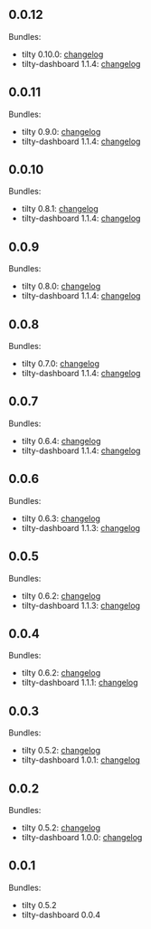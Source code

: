 ## 0.0.12

Bundles:

 * tilty 0.10.0: [changelog](https://github.com/myoung34/tilty/blob/master/CHANGELOG)
 * tilty-dashboard 1.1.4: [changelog](https://github.com/myoung34/tilty-dashboard/blob/master/CHANGELOG)

## 0.0.11

Bundles:

 * tilty 0.9.0: [changelog](https://github.com/myoung34/tilty/blob/master/CHANGELOG)
 * tilty-dashboard 1.1.4: [changelog](https://github.com/myoung34/tilty-dashboard/blob/master/CHANGELOG)

## 0.0.10

Bundles:

 * tilty 0.8.1: [changelog](https://github.com/myoung34/tilty/blob/master/CHANGELOG)
 * tilty-dashboard 1.1.4: [changelog](https://github.com/myoung34/tilty-dashboard/blob/master/CHANGELOG)

## 0.0.9

Bundles:

 * tilty 0.8.0: [changelog](https://github.com/myoung34/tilty/blob/master/CHANGELOG)
 * tilty-dashboard 1.1.4: [changelog](https://github.com/myoung34/tilty-dashboard/blob/master/CHANGELOG)

## 0.0.8

Bundles:

 * tilty 0.7.0: [changelog](https://github.com/myoung34/tilty/blob/master/CHANGELOG)
 * tilty-dashboard 1.1.4: [changelog](https://github.com/myoung34/tilty-dashboard/blob/master/CHANGELOG)

## 0.0.7

Bundles:

 * tilty 0.6.4: [changelog](https://github.com/myoung34/tilty/blob/master/CHANGELOG)
 * tilty-dashboard 1.1.4: [changelog](https://github.com/myoung34/tilty-dashboard/blob/master/CHANGELOG)

## 0.0.6

Bundles:

 * tilty 0.6.3: [changelog](https://github.com/myoung34/tilty/blob/master/CHANGELOG)
 * tilty-dashboard 1.1.3: [changelog](https://github.com/myoung34/tilty-dashboard/blob/master/CHANGELOG)

## 0.0.5

Bundles:

 * tilty 0.6.2: [changelog](https://github.com/myoung34/tilty/blob/master/CHANGELOG)
 * tilty-dashboard 1.1.3: [changelog](https://github.com/myoung34/tilty-dashboard/blob/master/CHANGELOG)

## 0.0.4

Bundles:

 * tilty 0.6.2: [changelog](https://github.com/myoung34/tilty/blob/master/CHANGELOG)
 * tilty-dashboard 1.1.1: [changelog](https://github.com/myoung34/tilty-dashboard/blob/master/CHANGELOG)

## 0.0.3

Bundles:

 * tilty 0.5.2: [changelog](https://github.com/myoung34/tilty/blob/master/CHANGELOG)
 * tilty-dashboard 1.0.1: [changelog](https://github.com/myoung34/tilty-dashboard/blob/master/CHANGELOG)

## 0.0.2

Bundles:

 * tilty 0.5.2: [changelog](https://github.com/myoung34/tilty/blob/master/CHANGELOG)
 * tilty-dashboard 1.0.0: [changelog](https://github.com/myoung34/tilty-dashboard/blob/master/CHANGELOG)

## 0.0.1

Bundles:
 * tilty 0.5.2
 * tilty-dashboard 0.0.4
